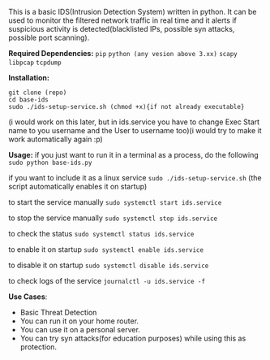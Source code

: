 This is a basic IDS(Intrusion Detection System) written in python. 
It can be used to monitor the filtered network traffic in real time and it alerts if suspicious activity is detected(blacklisted IPs, possible syn attacks, possible port scanning).

**Required Dependencies:**
`pip`
`python (any vesion above 3.xx)`
`scapy`
`libpcap`
`tcpdump`

**Installation:**
```
git clone (repo)
cd base-ids
sudo ./ids-setup-service.sh (chmod +x){if not already executable}
```
(i would work on this later, but in ids.service you have to change Exec Start name to you username and the User to username too)(i would try to make it work automatically again :p)

**Usage:**
if you just want to run it in a terminal as a process, do the following
`sudo python base-ids.py`

if you want to include it as a linux service
`sudo ./ids-setup-service.sh` (the script automatically enables it on startup)

to start the service manually
`sudo systemctl start ids.service`

to stop the service manually 
`sudo systemctl stop ids.service`

to check the status 
`sudo systemctl status ids.service`

to enable it on startup
`sudo systemctl enable ids.service`

to disable it on startup
`sudo systemctl disable ids.service`

to check logs of the service 
`journalctl -u ids.service -f`

**Use Cases**:
- Basic Threat Detection
- You can run it on your home router.
- You can use it on a personal server.
- You can try syn attacks(for education purposes) while using this as protection.
